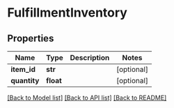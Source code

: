 # FulfillmentInventory

## Properties
Name | Type | Description | Notes
------------ | ------------- | ------------- | -------------
**item_id** | **str** |  | [optional] 
**quantity** | **float** |  | [optional] 

[[Back to Model list]](../README.md#documentation-for-models) [[Back to API list]](../README.md#documentation-for-api-endpoints) [[Back to README]](../README.md)



